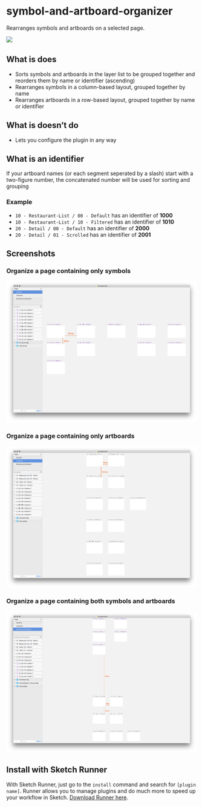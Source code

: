 # symbol-and-artboard-organizer

Rearranges symbols and artboards on a selected page.

<a href="http://bit.ly/SketchRunnerWebsite">
  <img height="24px" src="http://bit.ly/RunnerBadgeWhite">
</a>

## What is does

- Sorts symbols and artboards in the layer list to be grouped together and reorders them by name or identifier (ascending)
- Rearranges symbols in a column-based layout, grouped together by name
- Rearranges artboards in a row-based layout, grouped together by name or identifier

## What is doesn’t do

- Lets you configure the plugin in any way

## What is an identifier

If your artboard names (or each segment seperated by a slash) start with a two-figure number, the concatenated number will be used for sorting and grouping

### Example

- `10 - Restaurant-List / 00 - Default` has an identifier of **1000**
- `10 - Restaurant-List / 10 - Filtered` has an identifier of **1010**
- `20 - Detail / 00 - Default` has an identifier of **2000**
- `20 - Detail / 01 - Scrolled` has an identifier of **2001**

## Screenshots
### Organize a page containing only symbols
![Organized symbols page](assets/screenshots/symbols.png?raw=true)

### Organize a page containing only artboards
![Organized artboard page](assets/screenshots/artboards.png?raw=true)

### Organize a page containing both symbols and artboards
![Organized page with symbols and artboards](assets/screenshots/symbols-and-artboards.png?raw=true)

## Install with Sketch Runner
With Sketch Runner, just go to the `install` command and search for `[plugin name]`. Runner allows you to manage plugins and do much more to speed up your workflow in Sketch. [Download Runner here](http://www.sketchrunner.com).
